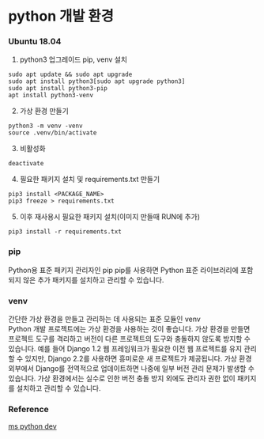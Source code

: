 # python 개발 환경
### Ubuntu 18.04
1. python3 업그레이드 pip, venv 설치
```
sudo apt update && sudo apt upgrade
sudo apt install python3[sudo apt upgrade python3]
sudo apt install python3-pip
apt install python3-venv
```
2. 가상 환경 만들기
```
python3 -m venv -venv
source .venv/bin/activate
```
3. 비활성화
```
deactivate
```
4. 필요한 패키지 설치 및 requirements.txt 만들기
```
pip3 install <PACKAGE_NAME>
pip3 freeze > requirements.txt
```
5. 이후 재사용시 필요한 패키지 설치(이미지 만들때 RUN에 추가)
```
pip3 install -r requirements.txt
```

### pip
Python용 표준 패키지 관리자인 pip<bt>
pip를 사용하면 Python 표준 라이브러리에 포함되지 않은 추가 패키지를 설치하고 관리할 수 있습니다.
### venv
<p>
간단한 가상 환경을 만들고 관리하는 데 사용되는 표준 모듈인 venv<br>
Python 개발 프로젝트에는 가상 환경을 사용하는 것이 좋습니다. 가상 환경을 만들면 프로젝트 도구를 격리하고 버전이 다른 프로젝트의 도구와 충돌하지 않도록 방지할 수 있습니다. 예를 들어 Django 1.2 웹 프레임워크가 필요한 이전 웹 프로젝트를 유지 관리할 수 있지만, Django 2.2를 사용하면 흥미로운 새 프로젝트가 제공됩니다. 가상 환경 외부에서 Django를 전역적으로 업데이트하면 나중에 일부 버전 관리 문제가 발생할 수 있습니다. 가상 환경에서는 실수로 인한 버전 충돌 방지 외에도 관리자 권한 없이 패키지를 설치하고 관리할 수 있습니다.
</p>

### Reference
[ms python dev](https://docs.microsoft.com/ko-kr/windows/python/web-frameworks)